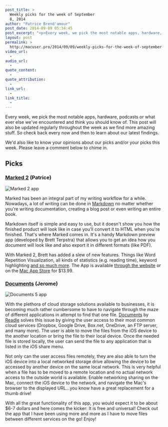```yaml
---
post_title: >
  Weekly picks for the week of September
  8, 2014
author: "Patrice Brend'amour"
post_date: 2014-09-09 05:34:45
post_excerpt: "<p>Every week, we pick the most notable apps, hardware, podcasts or what ever else we've encountered and think you should know of. This post will also be updated regularly throughout the week as we find more amazing stuff. So check back every now and then to learn about our latest findings.</p><p> </p><p>This weeks picks:</p><ul><li>Documents 5 by Readdle</li><li>Marked 2 by Brett Terpstra</li></ul>"
layout: post
permalink: >
  http://macuser.pro/2014/09/09/weekly-picks-for-the-week-of-september-8-2014/
video_url:
  - 
audio_url:
  - 
quote_content:
  - 
quote_attribution:
  - 
link_url:
  - 
link_title:
  - 
---
```


Every week, we pick the most notable apps, hardware, podcasts or what ever else we've encountered and think you should know of. This post will also be updated regularly throughout the week as we find more amazing stuff. So check back every now and then to learn about our latest findings.

We'd also like to know your opinions about our picks and/or your picks this week. Please leave a comment below to chime in.


## Picks

### [Marked 2](http://marked2app.com) (Patrice)

![Marked 2 app][marked]

Marked has been an integral part of my writing workflow for a while. Nowadays, a lot of writing can be done in [Markdown](http://daringfireball.net/projects/markdown/basics) no matter whether you're writing documentation, creating a blog post or even writing an entire book. 

Markdown itself is simple and easy to use, but it doesn't show you how the finished product will look like in case you'll convert it to HTML when you're finished. That's where Marked comes in. It's a handy Markdown preview app (developed by Brett Terpstra) that allows you to get an idea how you document will look like and also export it in different formats (like PDF).

With Marked 2, Brett has added a slew of new features. Things like Word Repetition Visualization, all kinds of statistics (e.g. reading time), keyword highlighting [and so much more](http://marked2app.com/help/Whats_New.html#marked2). The App is available [through the website](http://marked2app.com) or on the [Mac App Store](https://itunes.apple.com/us/app/marked-2/id890031187?l=en&amp;mt=12&amp;at=1l3vb3F) for $13.99.

### [Documents](https://itunes.apple.com/us/app/documents-5-fast-pdf-reader/id364901807?mt=8&amp;uo=4&amp;at=1l3v3UY) (Jerome)

![Documents 5 app][documents]

With the plethora of cloud storage solutions available to businesses, it is becoming much
rather cumbersome to have to navigate through the maze of different applications in attempt to find that one file. [Documents](https://itunes.apple.com/us/app/documents-5-fast-pdf-reader/id364901807?mt=8&amp;uo=4&amp;at=1l3v3UY) by [Readle](https://readdle.com) solves this issue by giving the user access to their most common cloud services (Dropbox, Google Drive, Box.net, OneDrive, an FTP server, and many more).  The user is able to move the files from the iOS device to the another location or bring the file to their local device.  Once the needed file is stored locally, the user can send the file to any application that is listed in the iOS share menu.  

Not only can the user access files remotely, they are also able to turn the iOS device into a local networked storage drive allowing the device to be accessed by another device on the same local network.  This is very helpful when a file has to be moved to a remote location and no actual network access to the outside world is available.  Enable networking sharing on the Mac, connect the iOS device to the network, and navigate the Mac's browser to the displayed URL...you know have a great replacement for a thumb drive!

With all the great functionality of this app, you would expect it to be about $6-7 dollars and here comes the kicker:  It is free and universal!  Check out the app that I have been using more and more as I have to move files between different services on the go!  Enjoy!


[marked]: /wp-content/uploads/2014/09/img3.png "Marked 2"
[documents]: /wp-content/uploads/2014/09/readdle_documents.png "Readdle - Documents 5"